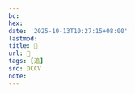 ```yaml
---
bc:
hex:
date: '2025-10-13T10:27:15+08:00'
lastmod:
title: 􁿻
url: 􁿻
tags: [追]
src: DCCV
note:
---
```

